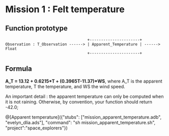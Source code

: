 # Mission 1 : Felt temperature

## Function prototype 
```
                                    +----------------------+
Observation : T_Observation ------> | Apparent_Temperature | ------> Float
                                    +----------------------+
```

## Formula

**A_T = 13.12 + 0.6215\*T + (0.3965T-11.37)\*WS**, where A_T is the apparent temperature, T the temperature, and WS the wind speed.

An important detail : the apparent temperature can only be computed when it is not raining. Otherwise, by convention, your function should return  -42.0;

@[Apparent temperature]({"stubs": ["mission_apparent_temperature.adb", "evelyn_dlia.ads"], "command": "sh mission_apparent_temperature.sh", "project":"space_explorers"})